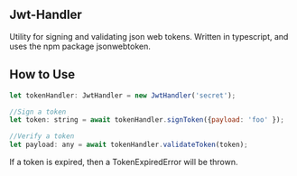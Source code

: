 Jwt-Handler
---

Utility for signing and validating json web tokens. Written in typescript, and uses the npm package jsonwebtoken.

How to Use
---

```js
let tokenHandler: JwtHandler = new JwtHandler('secret');

//Sign a token
let token: string = await tokenHandler.signToken({payload: 'foo' });

//Verify a token
let payload: any = await tokenHandler.validateToken(token);
```

If a token is expired, then a TokenExpiredError will be thrown.